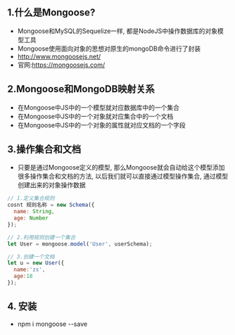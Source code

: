 ## 1.什么是Mongoose?

- Mongoose和MySQL的Sequelize一样, 都是NodeJS中操作数据库的对象模型工具
- Mongoose使用面向对象的思想对原生的mongoDB命令进行了封装
- http://www.mongoosejs.net/
- 官网:https://mongoosejs.com/

## 2.Mongoose和MongoDB映射关系

- 在Mongoose中JS中的一个模型就对应数据库中的一个集合
- 在Mongoose中JS中的一个对象就对应集合中的一个文档
- 在Mongoose中JS中的一个对象的属性就对应文档的一个字段

## 3.操作集合和文档

- 只要是通过Mongoose定义的模型, 那么Mongoose就会自动给这个模型添加很多操作集合和文档的方法,
  以后我们就可以直接通过模型操作集合, 通过模型创建出来的对象操作数据

```js
// 1.定义集合规则
cosnt 规则名称 = new Schema({
  name: String,
  age: Number
});

// 2.利用规则创建一个集合
let User = mongoose.model('User', userSchema);

// 3.创建一个文档
let u = new User({
  name:'zs',
  age:18
});
```



##   4. 安装

- npm i mongoose --save